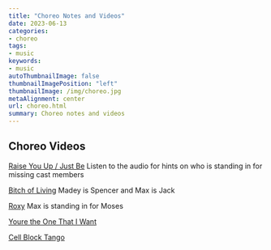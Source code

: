 ```yaml
---
title: "Choreo Notes and Videos"
date: 2023-06-13
categories:
- choreo
tags:
- music
keywords:
- music
autoThumbnailImage: false
thumbnailImagePosition: "left"
thumbnailImage: /img/choreo.jpg
metaAlignment: center
url: choreo.html
summary: Choreo notes and videos
---
```


## Choreo Videos

[Raise You Up / Just Be](../video/raiseYouUpChoreo.MOV) Listen to the audio for hints on who is standing in for missing cast members

[Bitch of Living](../video/BitchOfLiving_Choreo.MOV) 
Madey is Spencer and Max is Jack

[Roxy](../video/Roxy_Choreo.MOV) Max is standing in for Moses

[Youre the One That I Want](../video/YoureTheOneThatIWant_Choreo.MOV)

[Cell Block Tango](../video/CellBlock_Choreo.MOV)

